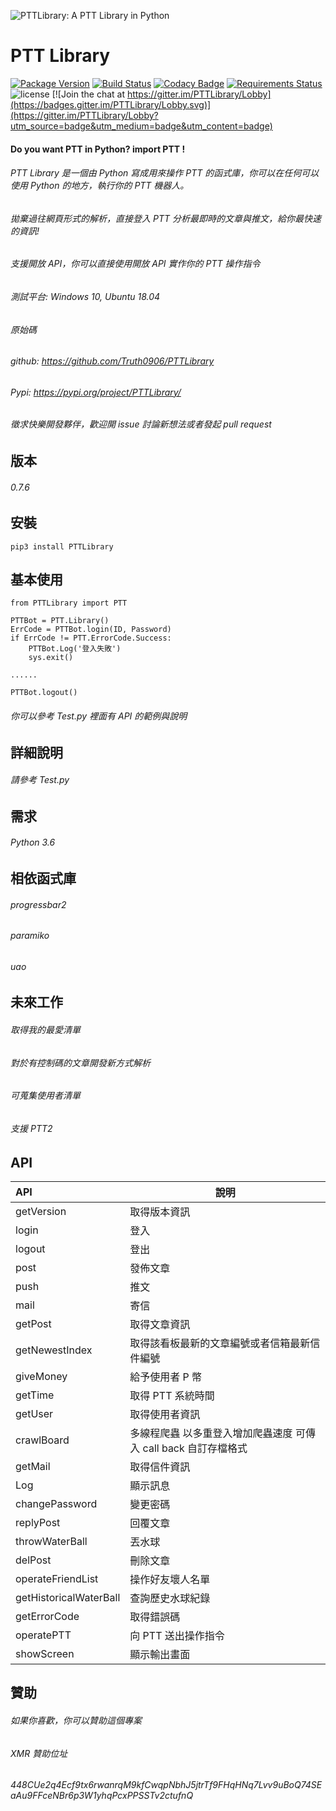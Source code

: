 ![PTTLibrary: A PTT Library in Python](https://i.imgur.com/B1kIMgR.png)
# PTT Library
[![Package Version](https://img.shields.io/pypi/v/PTTLibrary.svg)](https://pypi.python.org/pypi/PTTLibrary)
[![Build Status](https://travis-ci.org/Truth0906/PTTLibrary.svg?branch=master)](https://travis-ci.org/Truth0906/PTTLibrary)
[![Codacy Badge](https://api.codacy.com/project/badge/grade/8f2eee1a277d499f95dfd5ee46094fdf)](https://www.codacy.com/app/hunkim/TensorFlow-Tutorials)
[![Requirements Status](https://requires.io/github/Truth0906/PTTLibrary/requirements.svg?branch=master)](https://requires.io/github/Truth0906/PTTLibrary/requirements/?branch=master)
![license](https://img.shields.io/github/license/mashape/apistatus.svg)
[![Join the chat at https://gitter.im/PTTLibrary/Lobby](https://badges.gitter.im/PTTLibrary/Lobby.svg)](https://gitter.im/PTTLibrary/Lobby?utm_source=badge&utm_medium=badge&utm_content=badge)

#### Do you want PTT in Python? import PTT !

###### PTT Library 是一個由 Python 寫成用來操作 PTT 的函式庫，你可以在任何可以使用 Python 的地方，執行你的 PTT 機器人。
###### 拋棄過往網頁形式的解析，直接登入 PTT 分析最即時的文章與推文，給你最快速的資訊!
###### 支援開放 API，你可以直接使用開放 API 實作你的 PTT 操作指令
###### 測試平台: Windows 10, Ubuntu 18.04
###### 原始碼
###### github: https://github.com/Truth0906/PTTLibrary
###### Pypi: https://pypi.org/project/PTTLibrary/

###### 徵求快樂開發夥伴，歡迎開 issue 討論新想法或者發起 pull request

版本
-------------------
###### 0.7.6

安裝
-------------------
```
pip3 install PTTLibrary
```

基本使用
-------------------
```
from PTTLibrary import PTT

PTTBot = PTT.Library()
ErrCode = PTTBot.login(ID, Password)
if ErrCode != PTT.ErrorCode.Success:
    PTTBot.Log('登入失敗')
    sys.exit()

......

PTTBot.logout()
```
###### 你可以參考 Test.py 裡面有 API 的範例與說明

詳細說明
-------------------
###### 請參考 Test.py

需求
-------------------
###### Python 3.6

相依函式庫
-------------------
###### progressbar2
###### paramiko
###### uao

未來工作
-------------------
###### 取得我的最愛清單
###### 對於有控制碼的文章開發新方式解析
###### 可蒐集使用者清單
###### 支援 PTT2

API
-------------------
| API  | 說明|
| :---------- | -----------|
| getVersion   | 取得版本資訊   |
| login   | 登入   |
| logout   | 登出   |
| post   | 發佈文章   |
| push   | 推文   |
| mail   | 寄信   |
| getPost   | 取得文章資訊   |
| getNewestIndex   | 取得該看板最新的文章編號或者信箱最新信件編號   |
| giveMoney   | 給予使用者 P 幣   |
| getTime   | 取得 PTT 系統時間   |
| getUser   | 取得使用者資訊   |
| crawlBoard   | 多線程爬蟲 以多重登入增加爬蟲速度 可傳入 call back 自訂存檔格式  |
| getMail   | 取得信件資訊   |
| Log   | 顯示訊息   |
| changePassword   | 變更密碼   |
| replyPost   | 回覆文章   |
| throwWaterBall   | 丟水球   |
| delPost   | 刪除文章   |
| operateFriendList   | 操作好友壞人名單   |
| getHistoricalWaterBall   | 查詢歷史水球紀錄   |
| getErrorCode   | 取得錯誤碼   |
| operatePTT   | 向 PTT 送出操作指令   |
| showScreen   | 顯示輸出畫面   |

贊助
-------------------
###### 如果你喜歡，你可以贊助這個專案
###### XMR 贊助位址
###### 448CUe2q4Ecf9tx6rwanrqM9kfCwqpNbhJ5jtrTf9FHqHNq7Lvv9uBoQ74SEaAu9FFceNBr6p3W1yhqPcxPPSSTv2ctufnQ
